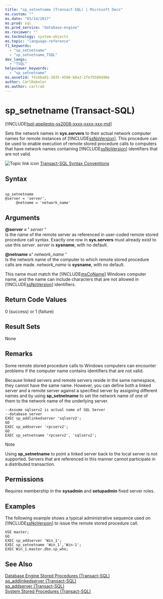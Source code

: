 ```yaml
---
title: "sp_setnetname (Transact-SQL) | Microsoft Docs"
ms.custom: ""
ms.date: "03/14/2017"
ms.prod: sql
ms.prod_service: "database-engine"
ms.reviewer: ""
ms.technology: system-objects
ms.topic: "language-reference"
f1_keywords: 
  - "sp_setnetname"
  - "sp_setnetname_TSQL"
dev_langs: 
  - "TSQL"
helpviewer_keywords: 
  - "sp_setnetname"
ms.assetid: f416ba81-3835-4588-b0a3-2fe75589490e
author: CarlRabeler
ms.author: carlrab
---
```

# sp_setnetname (Transact-SQL)
[!INCLUDE[tsql-appliesto-ss2008-xxxx-xxxx-xxx-md](../../includes/applies-to-version/sqlserver.md)]

  Sets the network names in **sys.servers** to their actual network computer names for remote instances of [!INCLUDE[ssNoVersion](../../includes/ssnoversion-md.md)]. This procedure can be used to enable execution of remote stored procedure calls to computers that have network names containing [!INCLUDE[ssNoVersion](../../includes/ssnoversion-md.md)] identifiers that are not valid.  
  
 ![Topic link icon](../../database-engine/configure-windows/media/topic-link.gif "Topic link icon") [Transact-SQL Syntax Conventions](../../t-sql/language-elements/transact-sql-syntax-conventions-transact-sql.md)  
  
## Syntax  
  
```  
  
sp_setnetname  
@server = 'server',   
     @netname = 'network_name'  
```  
  
## Arguments  
 **@server = '** *server* **'**  
 Is the name of the remote server as referenced in user-coded remote stored procedure call syntax. Exactly one row in **sys.servers** must already exist to use this *server*. *server* is **sysname**, with no default.  
  
 **@netname ='** *network_name* **'**  
 Is the network name of the computer to which remote stored procedure calls are made. *network_name* is **sysname**, with no default.  
  
 This name must match the [!INCLUDE[msCoName](../../includes/msconame-md.md)] Windows computer name, and the name can include characters that are not allowed in [!INCLUDE[ssNoVersion](../../includes/ssnoversion-md.md)] identifiers.  
  
## Return Code Values  
 0 (success) or 1 (failure)  
  
## Result Sets  
 None  
  
## Remarks  
 Some remote stored procedure calls to Windows computers can encounter problems if the computer name contains identifiers that are not valid.  
  
 Because linked servers and remote servers reside in the same namespace, they cannot have the same name. However, you can define both a linked server and a remote server against a specified server by assigning different names and by using **sp_setnetname** to set the network name of one of them to the network name of the underlying server.  
  
```  
--Assume sqlserv2 is actual name of SQL Server   
--database server  
EXEC sp_addlinkedserver 'sqlserv2';  
GO  
EXEC sp_addserver 'rpcserv2';  
GO  
EXEC sp_setnetname 'rpcserv2', 'sqlserv2';  
```  
  
> [!NOTE]  
>  Using **sp_setnetname** to point a linked server back to the local server is not supported. Servers that are referenced in this manner cannot participate in a distributed transaction.  
  
## Permissions  
 Requires membership in the **sysadmin** and **setupadmin** fixed server roles.  
  
## Examples  
 The following example shows a typical administrative sequence used on [!INCLUDE[ssNoVersion](../../includes/ssnoversion-md.md)] to issue the remote stored procedure call.  
  
```  
USE master;  
GO  
EXEC sp_addserver 'Win_1';  
EXEC sp_setnetname 'Win_1','Win-1';  
EXEC Win_1.master.dbo.sp_who;  
```  
  
## See Also  
 [Database Engine Stored Procedures &#40;Transact-SQL&#41;](../../relational-databases/system-stored-procedures/database-engine-stored-procedures-transact-sql.md)   
 [sp_addlinkedserver &#40;Transact-SQL&#41;](../../relational-databases/system-stored-procedures/sp-addlinkedserver-transact-sql.md)   
 [sp_addserver &#40;Transact-SQL&#41;](../../relational-databases/system-stored-procedures/sp-addserver-transact-sql.md)   
 [System Stored Procedures &#40;Transact-SQL&#41;](../../relational-databases/system-stored-procedures/system-stored-procedures-transact-sql.md)  
  
  
